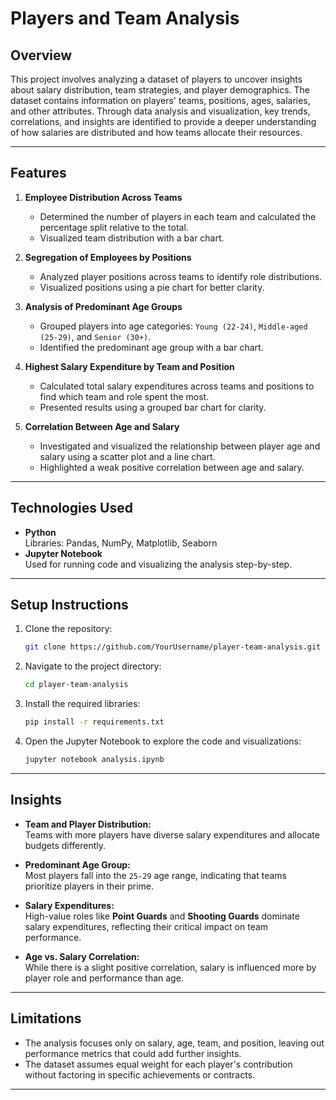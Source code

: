 # Players and Team Analysis

## Overview
This project involves analyzing a dataset of players to uncover insights about salary distribution, team strategies, and player demographics. The dataset contains information on players' teams, positions, ages, salaries, and other attributes. Through data analysis and visualization, key trends, correlations, and insights are identified to provide a deeper understanding of how salaries are distributed and how teams allocate their resources.

---

## Features

1. **Employee Distribution Across Teams**  
   - Determined the number of players in each team and calculated the percentage split relative to the total.  
   - Visualized team distribution with a bar chart.

2. **Segregation of Employees by Positions**  
   - Analyzed player positions across teams to identify role distributions.  
   - Visualized positions using a pie chart for better clarity.

3. **Analysis of Predominant Age Groups**  
   - Grouped players into age categories: `Young (22-24)`, `Middle-aged (25-29)`, and `Senior (30+)`.  
   - Identified the predominant age group with a bar chart.

4. **Highest Salary Expenditure by Team and Position**  
   - Calculated total salary expenditures across teams and positions to find which team and role spent the most.  
   - Presented results using a grouped bar chart for clarity.

5. **Correlation Between Age and Salary**  
   - Investigated and visualized the relationship between player age and salary using a scatter plot and a line chart.  
   - Highlighted a weak positive correlation between age and salary.

---

## Technologies Used
- **Python**  
  Libraries: Pandas, NumPy, Matplotlib, Seaborn
- **Jupyter Notebook**  
  Used for running code and visualizing the analysis step-by-step.

---

## Setup Instructions

1. Clone the repository:
   ```bash
   git clone https://github.com/YourUsername/player-team-analysis.git
   ```

2. Navigate to the project directory:
   ```bash
   cd player-team-analysis
   ```

3. Install the required libraries:
   ```bash
   pip install -r requirements.txt
   ```

4. Open the Jupyter Notebook to explore the code and visualizations:
   ```bash
   jupyter notebook analysis.ipynb
   ```

---

## Insights

- **Team and Player Distribution:**  
  Teams with more players have diverse salary expenditures and allocate budgets differently.  

- **Predominant Age Group:**  
  Most players fall into the `25-29` age range, indicating that teams prioritize players in their prime.  

- **Salary Expenditures:**  
  High-value roles like **Point Guards** and **Shooting Guards** dominate salary expenditures, reflecting their critical impact on team performance.  

- **Age vs. Salary Correlation:**  
  While there is a slight positive correlation, salary is influenced more by player role and performance than age.

---

## Limitations

- The analysis focuses only on salary, age, team, and position, leaving out performance metrics that could add further insights.
- The dataset assumes equal weight for each player's contribution without factoring in specific achievements or contracts.

---
